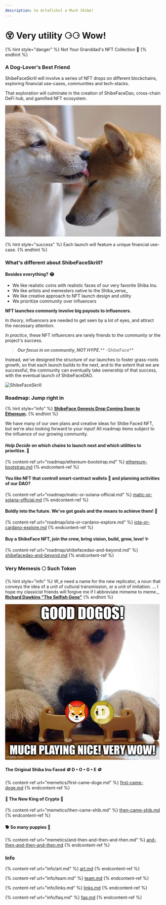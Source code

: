 ```yaml
---
description: So Artafishul ❦ Much Shibe!
---
```


# 😵 Very utility ⚆⚆ Wow!

{% hint style="danger" %}
Not Your Granddad's NFT Collection 🧐
{% endhint %}

### **A Dog-Lover's Best Friend**

ShibeFaceSkrill will involve a series of NFT drops on different blockchains, exploring financial use-cases, communities and tech-stacks.

That exploration will culminate in the creation of ShibeFaceDao, cross-chain DeFi hub, and gamified NFT ecosystem.

![Shibe Bless](<.gitbook/assets/image (3).png>)

{% hint style="success" %}
Each launch will feature a unique financial use-case.
{% endhint %}

### What's different about ShibeFaceSkrill?

#### Besides everything? :joy:

* We like realistic coins with realistic faces of our very favorite Shiba Inu.&#x20;
* We like artists and memesters native to the Shiba_verse_
* We like creative approach to NFT launch design and utility
* We prioritize community over influencers &#x20;

**NFT launches commonly involve big payouts to influencers.**&#x20;

_In theory_, influencers are needed to get seen by a lot of eyes, and attract the necessary attention.

_In practice_, these NFT influencers are rarely friends to the community or the project's success.

> _**Our focus in on community, NOT HYPE.**_**  -ShibeFace**

Instead, we've designed the structure of our launches to foster grass-roots growth, so that each launch builds to the next, and to the extent that we are successful, the community can eventually take ownership of that success, with the eventual launch of ShibeFaceDAO.&#x20;

![ShibeFaceSkrill](.gitbook/assets/464-GcLaurel\_coin.png)

### Roadmap: Jump right in

{% hint style="info" %}
[**ShibeFace Genesis Drop Coming Soon to Ethereum**](roadmap/ethereum-bootstrap.md)**.**&#x20;
{% endhint %}

We have many of our own plans and creative ideas for Shibe Faced NFT, but we're also looking forward to your input! All roadmap items subject to the influence of our growing community.

#### _**Help Decide**_ on which chains to launch next and which utilities to prioritize. 🤠

{% content-ref url="roadmap/ethereum-bootstrap.md" %}
[ethereum-bootstrap.md](roadmap/ethereum-bootstrap.md)
{% endcontent-ref %}

#### You like NFT that controll smart-contract wallets 🏦 and planning activities of our DAO?

{% content-ref url="roadmap/matic-or-solana-official.md" %}
[matic-or-solana-official.md](roadmap/matic-or-solana-official.md)
{% endcontent-ref %}

#### Boldly into the future. We've got goals and the means to achieve them! 🧙

{% content-ref url="roadmap/iota-or-cardano-explore.md" %}
[iota-or-cardano-explore.md](roadmap/iota-or-cardano-explore.md)
{% endcontent-ref %}

#### Buy a ShibeFace NFT, join the crew, bring vision, build, grow, love! ✨

{% content-ref url="roadmap/shibefacedao-and-beyond.md" %}
[shibefacedao-and-beyond.md](roadmap/shibefacedao-and-beyond.md)
{% endcontent-ref %}

### Very Memesis 🌕 Such Token

{% hint style="info" %}
W_e need a name for the new replicator, a noun that conveys the idea of a unit of cultural transmission, or a unit of imitation. ... I hope my classicist friends will forgive me if I abbreviate mimeme to meme._ [**Richard Dawkins "The Selfish Gene"**](https://en.wikipedia.org/wiki/The\_Selfish\_Gene)
{% endhint %}

![Such memetics](<.gitbook/assets/image (8).png>)

#### The Original Shiba Inu Faced 🪙 D • O • G • E 🪙&#x20;

{% content-ref url="memetics/first-came-doge.md" %}
[first-came-doge.md](memetics/first-came-doge.md)
{% endcontent-ref %}

#### &#x20;💎 The New King of Crypto 👑&#x20;

{% content-ref url="memetics/then-came-shib.md" %}
[then-came-shib.md](memetics/then-came-shib.md)
{% endcontent-ref %}

#### 🐕 So many puppies 👶

{% content-ref url="memetics/and-then-and-then-and-then.md" %}
[and-then-and-then-and-then.md](memetics/and-then-and-then-and-then.md)
{% endcontent-ref %}

### Info

{% content-ref url="info/art.md" %}
[art.md](info/art.md)
{% endcontent-ref %}

{% content-ref url="info/team.md" %}
[team.md](info/team.md)
{% endcontent-ref %}

{% content-ref url="info/links.md" %}
[links.md](info/links.md)
{% endcontent-ref %}

{% content-ref url="info/faq.md" %}
[faq.md](info/faq.md)
{% endcontent-ref %}

####
